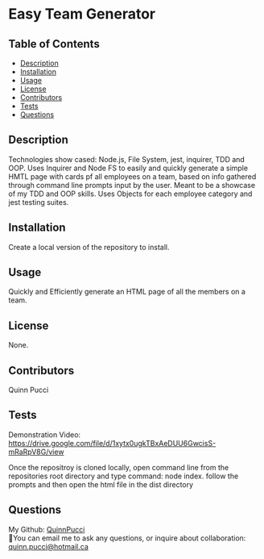 # Easy Team Generator
  
  ## Table of Contents
  - [Description](#description)
  - [Installation](#installation)
  - [Usage](#usage)
  - [License](#license)
  - [Contributors](#contributors)
  - [Tests](#tests)
  - [Questions](#questions)
  
  ## Description
  Technologies show cased: Node.js, File System, jest, inquirer, TDD and OOP. Uses Inquirer and Node FS to easily and quickly generate a simple HMTL page with cards pf all employees on a team, based on info gathered through command line prompts input by the user. Meant to be a showcase of my TDD and OOP skills. Uses Objects for each employee category and jest testing suites.
  
  ## Installation
  Create a local version of the repository to install.
  
  ## Usage
  Quickly and Efficiently generate an HTML page of all the members on a team.
  
  ## License
  None.
  
  
  ## Contributors
  Quinn Pucci
  
  ## Tests
  Demonstration Video: https://drive.google.com/file/d/1xytx0ugkTBxAeDUU6GwcisS-mRaRpV8G/view
  
  Once the repositroy is cloned locally, open command line from the repositories root directory and type command: node index. follow the prompts and then open the html file in the dist directory 
  
  ## Questions
  My Github: [QuinnPucci](https://github.com/QuinnPucci)
  </br>
📧You can email me to ask any questions, or inquire about collaboration: quinn.pucci@hotmail.ca
